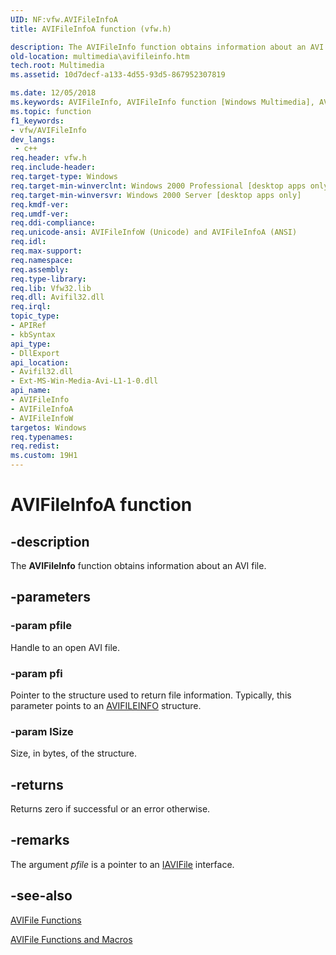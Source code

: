 ```yaml
---
UID: NF:vfw.AVIFileInfoA
title: AVIFileInfoA function (vfw.h)

description: The AVIFileInfo function obtains information about an AVI file.
old-location: multimedia\avifileinfo.htm
tech.root: Multimedia
ms.assetid: 10d7decf-a133-4d55-93d5-867952307819

ms.date: 12/05/2018
ms.keywords: AVIFileInfo, AVIFileInfo function [Windows Multimedia], AVIFileInfoA, AVIFileInfoW, _win32_AVIFileInfo, multimedia.avifileinfo, vfw/AVIFileInfo, vfw/AVIFileInfoA, vfw/AVIFileInfoW
ms.topic: function
f1_keywords:
- vfw/AVIFileInfo
dev_langs:
 - c++
req.header: vfw.h
req.include-header: 
req.target-type: Windows
req.target-min-winverclnt: Windows 2000 Professional [desktop apps only]
req.target-min-winversvr: Windows 2000 Server [desktop apps only]
req.kmdf-ver: 
req.umdf-ver: 
req.ddi-compliance: 
req.unicode-ansi: AVIFileInfoW (Unicode) and AVIFileInfoA (ANSI)
req.idl: 
req.max-support: 
req.namespace: 
req.assembly: 
req.type-library: 
req.lib: Vfw32.lib
req.dll: Avifil32.dll
req.irql: 
topic_type:
- APIRef
- kbSyntax
api_type:
- DllExport
api_location:
- Avifil32.dll
- Ext-MS-Win-Media-Avi-L1-1-0.dll
api_name:
- AVIFileInfo
- AVIFileInfoA
- AVIFileInfoW
targetos: Windows
req.typenames: 
req.redist: 
ms.custom: 19H1
---
```


# AVIFileInfoA function


## -description



The <b>AVIFileInfo</b> function obtains information about an AVI file.




## -parameters




### -param pfile

Handle to an open AVI file.


### -param pfi

Pointer to the structure used to return file information. Typically, this parameter points to an <a href="https://docs.microsoft.com/windows/desktop/api/vfw/ns-vfw-avifileinfoa">AVIFILEINFO</a> structure.


### -param lSize

Size, in bytes, of the structure.


## -returns



Returns zero if successful or an error otherwise.




## -remarks



The argument <i>pfile</i> is a pointer to an <a href="https://docs.microsoft.com/windows/desktop/api/vfw/nn-vfw-iavifile">IAVIFile</a> interface.




## -see-also




<a href="https://docs.microsoft.com/windows/desktop/Multimedia/avifile-functions">AVIFile Functions</a>



<a href="https://docs.microsoft.com/windows/desktop/Multimedia/avifile-functions-and-macros">AVIFile Functions and Macros</a>
 

 


